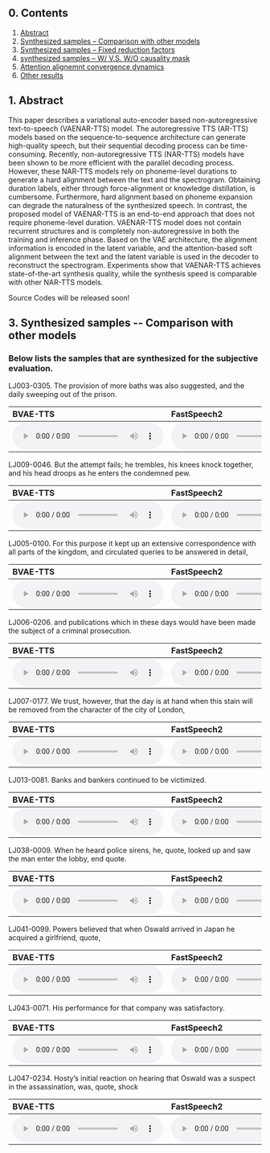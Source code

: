 
<html lang="en-US">
  <head>
    <meta charset="UTF-8">
    <meta name="viewport" content="width=device-width, initial-scale=1">
    <meta name="theme-color" content="#157878">
    <link rel="stylesheet" href="/assets/css/style.css?v=e27bf585b9c641a881074e09853cb11204774c97">
  </head>
  <body>


<h2>0. Contents</h2>
<ol>
  <li><a href="#abstract">Abstract</a></li>
  <li><a href="#samples-comp">Synthesized samples – Comparison with other models</a></li>
  <li><a href="#samples-rf">Synthesized samples – Fixed reduction factors</a></li>
  <li><a href="#samples-mask">synthesized samples – W/ V.S. W/O causality mask</a></li>
  <li><a href="#alignments">Attention alignemnt convergence dynamics</a></li>
  <li><a href="#others">Other results</a></li>
</ol>

<h2>1. Abstract<a name="abstract"></a></h2>

<p>This paper describes a variational auto-encoder based non-autoregressive text-to-speech (VAENAR-TTS) model. The autoregressive TTS (AR-TTS) models based on the sequence-to-sequence architecture can generate high-quality speech, but their sequential decoding process can be time-consuming. Recently, non-autoregressive TTS (NAR-TTS) models have been shown to be more efficient with the parallel decoding process. However, these NAR-TTS models rely on phoneme-level durations to generate a hard alignment between the text and the spectrogram. Obtaining duration labels, either through force-alignment or knowledge distillation, is cumbersome. Furthermore, hard alignment based on phoneme expansion can degrade the naturalness of the synthesized speech. In contrast, the proposed model of VAENAR-TTS is an end-to-end approach that does not require phoneme-level duration. VAENAR-TTS model does not contain recurrent structures and is completely non-autoregressive in both the training and inference phase. Based on the VAE architecture, the alignment information is encoded in the latent variable, and the attention-based soft alignment between the text and the latent variable is used in the decoder to reconstruct the spectrogram. Experiments show that VAENAR-TTS achieves state-of-the-art synthesis quality, while the synthesis speed is comparable with other NAR-TTS models.</p>

<p>Source Codes will be released soon!</p>

<h2>3. Synthesized samples -- Comparison with other models<a name="samples-comp"></a></h2>

<h3>Below lists the samples that are synthesized for the subjective evaluation.</h3>

<p>LJ003-0305. The provision of more baths was also suggested, and the daily sweeping out of the prison.</p>

<table>
  <thead>
    <tr>
      <th style="text-align: left"><strong>BVAE-TTS</strong></th>
      <th style="text-align: left"><strong>FastSpeech2</strong></th>
      <th style="text-align: left"><strong>Glow-TTS</strong></th>
      <th style="text-align: left"><strong>Tacotron 2</strong></th>
      <th style="text-align: left"><strong>VAENAR-TTS (ours)</strong></th>
    </tr>
  </thead>
  <tbody>
    <tr>
      <td style="text-align: left"><audio src="wavs\4.BVAE-TTS\LJ003-0305.wav" controls="" preload=""></audio></td>
      <td style="text-align: left"><audio src="wavs\5.FastSpeech2\LJ003-0305.wav" controls="" preload=""></audio></td>
      <td style="text-align: left"><audio src="wavs\3.Glow-TTS\LJ003-0305.wav" controls="" preload=""></audio></td>
      <td style="text-align: left"><audio src="wavs\2.Tacotron2\LJ003-0305.wav" controls="" preload=""></audio></td>
      <td style="text-align: left"><audio src="wavs\6.VAENAR-TTS\LJ003-0305.wav" controls="" preload=""></audio></td>
    </tr>
  </tbody>
</table>

<p>LJ009-0046. But the attempt fails; he trembles, his knees knock together, and his head droops as he enters the condemned pew.</p>

<table>
  <thead>
    <tr>
      <th style="text-align: left"><strong>BVAE-TTS</strong></th>
      <th style="text-align: left"><strong>FastSpeech2</strong></th>
      <th style="text-align: left"><strong>Glow-TTS</strong></th>
      <th style="text-align: left"><strong>Tacotron 2</strong></th>
      <th style="text-align: left"><strong>VAENAR-TTS (ours)</strong></th>
    </tr>
  </thead>
  <tbody>
    <tr>
      <td style="text-align: left"><audio src="wavs\4.BVAE-TTS\LJ009-0046.wav" controls="" preload=""></audio></td>
      <td style="text-align: left"><audio src="wavs\5.FastSpeech2\LJ009-0046.wav" controls="" preload=""></audio></td>
      <td style="text-align: left"><audio src="wavs\3.Glow-TTS\LJ009-0046.wav" controls="" preload=""></audio></td>
      <td style="text-align: left"><audio src="wavs\2.Tacotron2\LJ009-0046.wav" controls="" preload=""></audio></td>
      <td style="text-align: left"><audio src="wavs\6.VAENAR-TTS\LJ009-0046.wav" controls="" preload=""></audio></td>
    </tr>
  </tbody>
</table>

<p>LJ005-0100. For this purpose it kept up an extensive correspondence with all parts of the kingdom, and circulated queries to be answered in detail,</p>

<table>
  <thead>
    <tr>
      <th style="text-align: left"><strong>BVAE-TTS</strong></th>
      <th style="text-align: left"><strong>FastSpeech2</strong></th>
      <th style="text-align: left"><strong>Glow-TTS</strong></th>
      <th style="text-align: left"><strong>Tacotron 2</strong></th>
      <th style="text-align: left"><strong>VAENAR-TTS (ours)</strong></th>
    </tr>
  </thead>
  <tbody>
    <tr>
      <td style="text-align: left"><audio src="wavs\4.BVAE-TTS\LJ005-0100.wav" controls="" preload=""></audio></td>
      <td style="text-align: left"><audio src="wavs\5.FastSpeech2\LJ005-0100.wav" controls="" preload=""></audio></td>
      <td style="text-align: left"><audio src="wavs\3.Glow-TTS\LJ005-0100.wav" controls="" preload=""></audio></td>
      <td style="text-align: left"><audio src="wavs\2.Tacotron2\LJ005-0100.wav" controls="" preload=""></audio></td>
      <td style="text-align: left"><audio src="wavs\6.VAENAR-TTS\LJ005-0100.wav" controls="" preload=""></audio></td>
    </tr>
  </tbody>
</table>

<p>LJ006-0206. and publications which in these days would have been made the subject of a criminal prosecution.</p>

<table>
  <thead>
    <tr>
      <th style="text-align: left"><strong>BVAE-TTS</strong></th>
      <th style="text-align: left"><strong>FastSpeech2</strong></th>
      <th style="text-align: left"><strong>Glow-TTS</strong></th>
      <th style="text-align: left"><strong>Tacotron 2</strong></th>
      <th style="text-align: left"><strong>VAENAR-TTS (ours)</strong></th>
    </tr>
  </thead>
  <tbody>
    <tr>
      <td style="text-align: left"><audio src="wavs\4.BVAE-TTS\LJ006-0206.wav" controls="" preload=""></audio></td>
      <td style="text-align: left"><audio src="wavs\5.FastSpeech2\LJ006-0206.wav" controls="" preload=""></audio></td>
      <td style="text-align: left"><audio src="wavs\3.Glow-TTS\LJ006-0206.wav" controls="" preload=""></audio></td>
      <td style="text-align: left"><audio src="wavs\2.Tacotron2\LJ006-0206.wav" controls="" preload=""></audio></td>
      <td style="text-align: left"><audio src="wavs\6.VAENAR-TTS\LJ006-0206.wav" controls="" preload=""></audio></td>
    </tr>
  </tbody>
</table>

<p>LJ007-0177. We trust, however, that the day is at hand when this stain will be removed from the character of the city of London,</p>

<table>
  <thead>
    <tr>
      <th style="text-align: left"><strong>BVAE-TTS</strong></th>
      <th style="text-align: left"><strong>FastSpeech2</strong></th>
      <th style="text-align: left"><strong>Glow-TTS</strong></th>
      <th style="text-align: left"><strong>Tacotron 2</strong></th>
      <th style="text-align: left"><strong>VAENAR-TTS (ours)</strong></th>
    </tr>
  </thead>
  <tbody>
    <tr>
      <td style="text-align: left"><audio src="wavs\4.BVAE-TTS\LJ007-0177.wav" controls="" preload=""></audio></td>
      <td style="text-align: left"><audio src="wavs\5.FastSpeech2\LJ007-0177.wav" controls="" preload=""></audio></td>
      <td style="text-align: left"><audio src="wavs\3.Glow-TTS\LJ007-0177.wav" controls="" preload=""></audio></td>
      <td style="text-align: left"><audio src="wavs\2.Tacotron2\LJ007-0177.wav" controls="" preload=""></audio></td>
      <td style="text-align: left"><audio src="wavs\6.VAENAR-TTS\LJ007-0177.wav" controls="" preload=""></audio></td>
    </tr>
  </tbody>
</table>

<p>LJ013-0081. Banks and bankers continued to be victimized.</p>

<table>
  <thead>
    <tr>
      <th style="text-align: left"><strong>BVAE-TTS</strong></th>
      <th style="text-align: left"><strong>FastSpeech2</strong></th>
      <th style="text-align: left"><strong>Glow-TTS</strong></th>
      <th style="text-align: left"><strong>Tacotron 2</strong></th>
      <th style="text-align: left"><strong>VAENAR-TTS (ours)</strong></th>
    </tr>
  </thead>
  <tbody>
    <tr>
      <td style="text-align: left"><audio src="wavs\4.BVAE-TTS\LJ013-0081.wav" controls="" preload=""></audio></td>
      <td style="text-align: left"><audio src="wavs\5.FastSpeech2\LJ013-0081.wav" controls="" preload=""></audio></td>
      <td style="text-align: left"><audio src="wavs\3.Glow-TTS\LJ013-0081.wav" controls="" preload=""></audio></td>
      <td style="text-align: left"><audio src="wavs\2.Tacotron2\LJ013-0081.wav" controls="" preload=""></audio></td>
      <td style="text-align: left"><audio src="wavs\6.VAENAR-TTS\LJ013-0081.wav" controls="" preload=""></audio></td>
    </tr>
  </tbody>
</table>

<p>LJ038-0009. When he heard police sirens, he, quote, looked up and saw the man enter the lobby, end quote.</p>

<table>
  <thead>
    <tr>
      <th style="text-align: left"><strong>BVAE-TTS</strong></th>
      <th style="text-align: left"><strong>FastSpeech2</strong></th>
      <th style="text-align: left"><strong>Glow-TTS</strong></th>
      <th style="text-align: left"><strong>Tacotron 2</strong></th>
      <th style="text-align: left"><strong>VAENAR-TTS (ours)</strong></th>
    </tr>
  </thead>
  <tbody>
    <tr>
      <td style="text-align: left"><audio src="wavs\4.BVAE-TTS\LJ038-0009.wav" controls="" preload=""></audio></td>
      <td style="text-align: left"><audio src="wavs\5.FastSpeech2\LJ038-0009.wav" controls="" preload=""></audio></td>
      <td style="text-align: left"><audio src="wavs\3.Glow-TTS\LJ038-0009.wav" controls="" preload=""></audio></td>
      <td style="text-align: left"><audio src="wavs\2.Tacotron2\LJ038-0009.wav" controls="" preload=""></audio></td>
      <td style="text-align: left"><audio src="wavs\6.VAENAR-TTS\LJ038-0009.wav" controls="" preload=""></audio></td>
    </tr>
  </tbody>
</table>

<p>LJ041-0099. Powers believed that when Oswald arrived in Japan he acquired a girlfriend, quote,</p>

<table>
  <thead>
    <tr>
      <th style="text-align: left"><strong>BVAE-TTS</strong></th>
      <th style="text-align: left"><strong>FastSpeech2</strong></th>
      <th style="text-align: left"><strong>Glow-TTS</strong></th>
      <th style="text-align: left"><strong>Tacotron 2</strong></th>
      <th style="text-align: left"><strong>VAENAR-TTS (ours)</strong></th>
    </tr>
  </thead>
  <tbody>
    <tr>
      <td style="text-align: left"><audio src="wavs\4.BVAE-TTS\LJ041-0099.wav" controls="" preload=""></audio></td>
      <td style="text-align: left"><audio src="wavs\5.FastSpeech2\LJ041-0099.wav" controls="" preload=""></audio></td>
      <td style="text-align: left"><audio src="wavs\3.Glow-TTS\LJ041-0099.wav" controls="" preload=""></audio></td>
      <td style="text-align: left"><audio src="wavs\2.Tacotron2\LJ041-0099.wav" controls="" preload=""></audio></td>
      <td style="text-align: left"><audio src="wavs\6.VAENAR-TTS\LJ041-0099.wav" controls="" preload=""></audio></td>
    </tr>
  </tbody>
</table>

<p>LJ043-0071. His performance for that company was satisfactory.</p>

<table>
  <thead>
    <tr>
      <th style="text-align: left"><strong>BVAE-TTS</strong></th>
      <th style="text-align: left"><strong>FastSpeech2</strong></th>
      <th style="text-align: left"><strong>Glow-TTS</strong></th>
      <th style="text-align: left"><strong>Tacotron 2</strong></th>
      <th style="text-align: left"><strong>VAENAR-TTS (ours)</strong></th>
    </tr>
  </thead>
  <tbody>
    <tr>
      <td style="text-align: left"><audio src="wavs\4.BVAE-TTS\LJ043-0071.wav" controls="" preload=""></audio></td>
      <td style="text-align: left"><audio src="wavs\5.FastSpeech2\LJ043-0071.wav" controls="" preload=""></audio></td>
      <td style="text-align: left"><audio src="wavs\3.Glow-TTS\LJ043-0071.wav" controls="" preload=""></audio></td>
      <td style="text-align: left"><audio src="wavs\2.Tacotron2\LJ043-0071.wav" controls="" preload=""></audio></td>
      <td style="text-align: left"><audio src="wavs\6.VAENAR-TTS\LJ043-0071.wav" controls="" preload=""></audio></td>
    </tr>
  </tbody>
</table>

<p>LJ047-0234. Hosty’s initial reaction on hearing that Oswald was a suspect in the assassination, was, quote, shock</p>

<table>
  <thead>
    <tr>
      <th style="text-align: left"><strong>BVAE-TTS</strong></th>
      <th style="text-align: left"><strong>FastSpeech2</strong></th>
      <th style="text-align: left"><strong>Glow-TTS</strong></th>
      <th style="text-align: left"><strong>Tacotron 2</strong></th>
      <th style="text-align: left"><strong>VAENAR-TTS (ours)</strong></th>
    </tr>
  </thead>
  <tbody>
    <tr>
      <td style="text-align: left"><audio src="wavs\4.BVAE-TTS\LJ047-0234.wav" controls="" preload=""></audio></td>
      <td style="text-align: left"><audio src="wavs\5.FastSpeech2\LJ047-0234.wav" controls="" preload=""></audio></td>
      <td style="text-align: left"><audio src="wavs\3.Glow-TTS\LJ047-0234.wav" controls="" preload=""></audio></td>
      <td style="text-align: left"><audio src="wavs\2.Tacotron2\LJ047-0234.wav" controls="" preload=""></audio></td>
      <td style="text-align: left"><audio src="wavs\6.VAENAR-TTS\LJ047-0234.wav" controls="" preload=""></audio></td>
    </tr>
  </tbody>
</table>



    
  </body>
</html>


